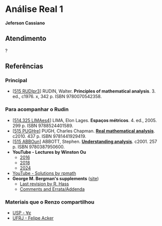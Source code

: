 # Análise Real 1

**Jeferson Cassiano**

## Atendimento

?

## Referências

### Principal

- \[[515 RUDIpr3](http://biblioteca.ufabc.edu.br/index.php?codigo_sophia=3588)\] RUDIN, Walter. **Principles of mathematical analysis**. 3. ed., c1976. x, 342 p. ISBN 9780070542358.

### Para acompanhar o Rudin

- \[[514.325 LIMAes4](http://biblioteca.ufabc.edu.br/index.php?codigo_sophia=490)\] LIMA, Elon Lages. **Espaços métricos**. 4. ed., 2005. 299 p. ISBN 9788524401589.
- \[[515 PUGHre](http://biblioteca.ufabc.edu.br/index.php?codigo_sophia=1693)\] PUGH, Charles Chapman. **[Real mathematical analysis](https://link.springer.com/book/10.1007/978-3-319-17771-7)**. c2010. 437 p. ISBN 9781441929419.
- \[[515 ABBOun](http://biblioteca.ufabc.edu.br/index.php?codigo_sophia=9116)\] ABBOTT, Stephen. **[Understanding analysis](https://link.springer.com/book/10.1007/978-1-4939-2712-8)**. c2001. 257 p. ISBN 9780387950600.
- **YouTube - Lectures by Winston Ou**
    - [2016](https://www.youtube.com/playlist?list=PLun8-Z_lTkC5HAjzXCLEx0gQkJZD4uCtJ)
    - [2018](https://www.youtube.com/playlist?list=PLun8-Z_lTkC6qJF1sVh3_Hx7aL6FPd0IN)
    - [2024](https://www.youtube.com/playlist?list=PLun8-Z_lTkC6pHUNY-pp7ccWj-ylCtNG8)
- [YouTube - Solutions by rpmath](https://www.youtube.com/playlist?list=PLNy8RHRFgBXeZTNEEqAVJNl4x8gJoFmtA)
- **George M. Bergman's supplements** ([site](https://math.berkeley.edu/~gbergman/ug.hndts/#Rudin))
    - [Last revision by R. Hass](https://math.berkeley.edu/~gbergman/ug.hndts/m104_Rudin_exs_Hass.pdf)
    - [Comments and Errata/Addenda](https://math.berkeley.edu/~gbergman/ug.hndts/m104_Rudin_notes.pdf)

### Materiais que o Renzo compartilhou

- [USP - $\forall \varepsilon$](https://sites.google.com/usp.br/paratodoe/in%C3%ADcio)
- [UFRJ - Felipe Acker](https://sites.google.com/matematica.ufrj.br/acker/cursos-completos)